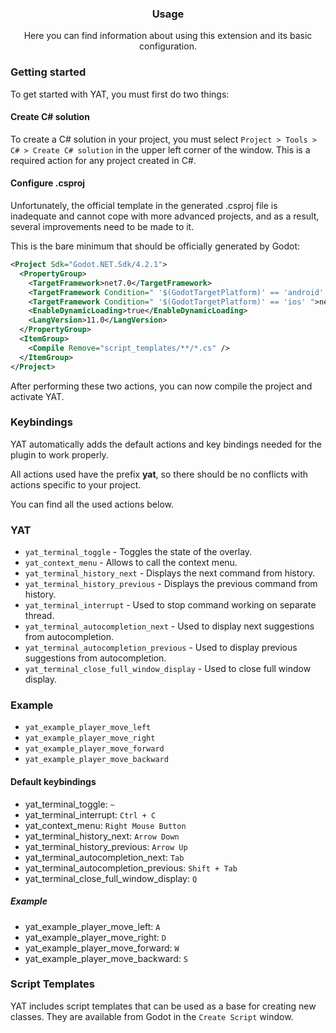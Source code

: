 <div align="center">
 <h3>Usage</h1>
 <p>Here you can find information about using this extension and its basic configuration.</p>
</div>

### Getting started

To get started with YAT, you must first do two things:

#### Create C# solution

To create a C# solution in your project, you must select `Project > Tools > C# > Create C# solution` in the upper left corner of the window. This is a required action for any project created in C#.

#### Configure .csproj

Unfortunately, the official template in the generated .csproj file is inadequate and cannot cope with more advanced projects, and as a result, several improvements need to be made to it.

This is the bare minimum that should be officially generated by Godot:

```xml
<Project Sdk="Godot.NET.Sdk/4.2.1">
  <PropertyGroup>
    <TargetFramework>net7.0</TargetFramework>
    <TargetFramework Condition=" '$(GodotTargetPlatform)' == 'android' ">net7.0</TargetFramework>
    <TargetFramework Condition=" '$(GodotTargetPlatform)' == 'ios' ">net8.0</TargetFramework>
    <EnableDynamicLoading>true</EnableDynamicLoading>
    <LangVersion>11.0</LangVersion>
  </PropertyGroup>
  <ItemGroup>
    <Compile Remove="script_templates/**/*.cs" />
  </ItemGroup>
</Project>
```

After performing these two actions, you can now compile the project and activate YAT.

### Keybindings

YAT automatically adds the default actions and key bindings needed for the plugin to work properly.

All actions used have the prefix **yat**, so there should be no conflicts with actions specific to your project.

You can find all the used actions below.

### YAT

- `yat_terminal_toggle` - Toggles the state of the overlay.
- `yat_context_menu` - Allows to call the context menu.
- `yat_terminal_history_next` - Displays the next command from history.
- `yat_terminal_history_previous` - Displays the previous command from history.
- `yat_terminal_interrupt` - Used to stop command working on separate thread.
- `yat_terminal_autocompletion_next` - Used to display next suggestions from autocompletion.
- `yat_terminal_autocompletion_previous` - Used to display previous suggestions from autocompletion.
- `yat_terminal_close_full_window_display` - Used to close full window display.

### Example

- `yat_example_player_move_left`
- `yat_example_player_move_right`
- `yat_example_player_move_forward`
- `yat_example_player_move_backward`

#### Default keybindings

- yat_terminal_toggle: `~`
- yat_terminal_interrupt: `Ctrl + C`
- yat_context_menu: `Right Mouse Button`
- yat_terminal_history_next: `Arrow Down`
- yat_terminal_history_previous: `Arrow Up`
- yat_terminal_autocompletion_next: `Tab`
- yat_terminal_autocompletion_previous: `Shift + Tab`
- yat_terminal_close_full_window_display: `Q`

##### Example

- yat_example_player_move_left: `A`
- yat_example_player_move_right: `D`
- yat_example_player_move_forward: `W`
- yat_example_player_move_backward: `S`

### Script Templates

YAT includes script templates that can be used as a base for creating new classes. They are available from Godot in the `Create Script` window.

